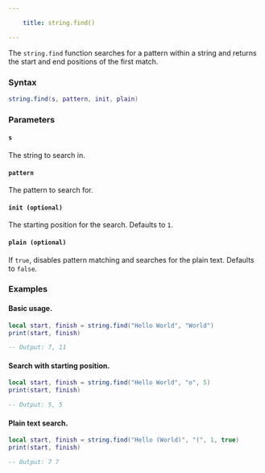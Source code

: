 ```yaml
---

    title: string.find() 

---
```


The `string.find` function searches for a pattern within a string and returns the start and end positions of the first match.

### Syntax  
```lua
string.find(s, pattern, init, plain)
```  

### Parameters  

#### `s`  
The string to search in.  

#### `pattern`  
The pattern to search for.  

#### `init (optional)`  
The starting position for the search. Defaults to `1`.  

#### `plain (optional)`  
If `true`, disables pattern matching and searches for the plain text. Defaults to `false`.  

### Examples  

#### Basic usage.
```lua
local start, finish = string.find("Hello World", "World")
print(start, finish)

-- Output: 7, 11
```  

#### Search with starting position.
```lua
local start, finish = string.find("Hello World", "o", 5)
print(start, finish)

-- Output: 5, 5
```  

#### Plain text search.
```lua
local start, finish = string.find("Hello (World)", "(", 1, true)
print(start, finish)

-- Output: 7 7
```  
